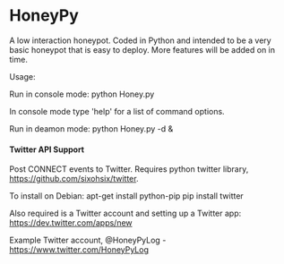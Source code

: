 HoneyPy
=======

A low interaction honeypot. Coded in Python and intended to be a very basic honeypot that is easy to deploy. More features will be added on in time.

Usage:

Run in console mode: python Honey.py

In console mode type 'help' for a list of command options.

Run in deamon mode: python Honey.py -d &

#### Twitter API Support
Post CONNECT events to Twitter. Requires python twitter library, https://github.com/sixohsix/twitter. 

To install on Debian:
apt-get install python-pip
pip install twitter

Also required is a Twitter account and setting up a Twitter app:
https://dev.twitter.com/apps/new

Example Twitter account, @HoneyPyLog - https://www.twitter.com/HoneyPyLog

